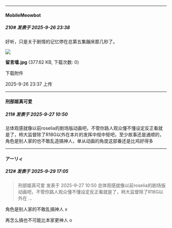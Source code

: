 ﻿
*****

####  MobileMeowbot  
##### 210#       发表于 2025-9-26 23:38

好听，只是关于剧情的记忆停在总第五集蹦床那几秒了。

<img src="https://img.stage1st.com/forum/202509/26/233753nz4q6dei6gbtn1zz.jpg" referrerpolicy="no-referrer">

<strong>留言墙.jpg</strong> (377.62 KB, 下载次数: 0)

下载附件

2025-9-26 23:37 上传


*****

####  刑部姬真可爱  
##### 211#       发表于 2025-9-27 10:50

总体观感就像以前roselia的剧场版动画吧，不管你路人观众懂不懂设定反正看就是了，柿大监督除了R18G以外在本片的发挥中规中矩吧，至少故事还是通顺的，角色是别人家的也不敢乱造搞神人，单从动画的角度这部番还是比鸡好得多


*****

####  アーリィ  
##### 212#       发表于 2025-9-29 17:05

<blockquote>刑部姬真可爱 发表于 2025-9-27 10:50
总体观感就像以前roselia的剧场版动画吧，不管你路人观众懂不懂设定反正看就是了，柿大监督除了R18G以外在 ...</blockquote>
角色是别人家的不敢乱搞神人 x

再怎么搞也不可能比本家更神人 o

